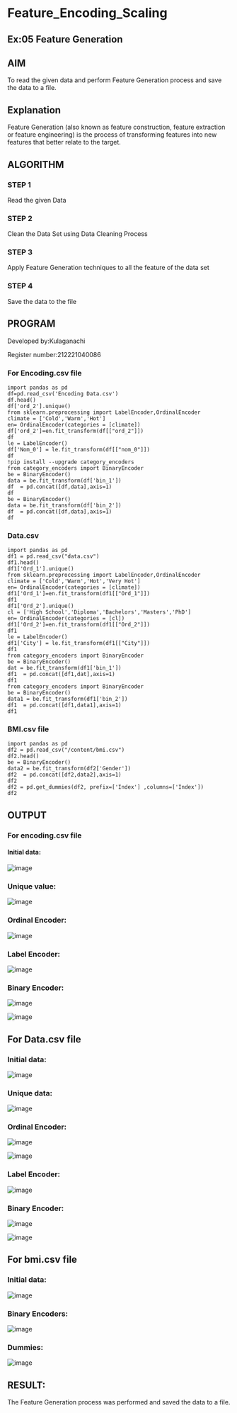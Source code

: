 # Feature_Encoding_Scaling
## Ex:05 Feature Generation
## AIM
To read the given data and perform Feature Generation process and save the data to a file. 

## Explanation
Feature Generation (also known as feature construction, feature extraction or feature engineering) is the process of transforming features into new features that better relate to the target.
 
## ALGORITHM
### STEP 1
Read the given Data

### STEP 2
Clean the Data Set using Data Cleaning Process

### STEP 3
Apply Feature Generation techniques to all the feature of the data set

### STEP 4
Save the data to the file

## PROGRAM
Developed by:Kulaganachi

Register number:212221040086

### For Encoding.csv file
```
import pandas as pd
df=pd.read_csv('Encoding Data.csv')
df.head()
df['ord_2'].unique()
from sklearn.preprocessing import LabelEncoder,OrdinalEncoder
climate = ['Cold','Warm','Hot']
en= OrdinalEncoder(categories = [climate])
df['ord_2']=en.fit_transform(df[["ord_2"]])
df
le = LabelEncoder()
df['Nom_0'] = le.fit_transform(df[["nom_0"]])
df
!pip install --upgrade category_encoders
from category_encoders import BinaryEncoder
be = BinaryEncoder()
data = be.fit_transform(df['bin_1'])
df  = pd.concat([df,data],axis=1)
df
be = BinaryEncoder()
data = be.fit_transform(df['bin_2'])
df  = pd.concat([df,data],axis=1)
df
```

### Data.csv
```
import pandas as pd
df1 = pd.read_csv("data.csv")
df1.head()
df1['Ord_1'].unique()
from sklearn.preprocessing import LabelEncoder,OrdinalEncoder
climate = ['Cold','Warm','Hot','Very Hot']
en= OrdinalEncoder(categories = [climate])
df1['Ord_1']=en.fit_transform(df1[["Ord_1"]])
df1
df1['Ord_2'].unique()
cl = ['High School','Diploma','Bachelors','Masters','PhD']
en= OrdinalEncoder(categories = [cl])
df1['Ord_2']=en.fit_transform(df1[["Ord_2"]])
df1
le = LabelEncoder()
df1['City'] = le.fit_transform(df1[["City"]])
df1
from category_encoders import BinaryEncoder
be = BinaryEncoder()
dat = be.fit_transform(df1['bin_1'])
df1  = pd.concat([df1,dat],axis=1)
df1
from category_encoders import BinaryEncoder
be = BinaryEncoder()
data1 = be.fit_transform(df1['bin_2'])
df1  = pd.concat([df1,data1],axis=1)
df1
```
### BMI.csv file
```
import pandas as pd
df2 = pd.read_csv("/content/bmi.csv")
df2.head()
be = BinaryEncoder()
data2 = be.fit_transform(df2['Gender'])
df2  = pd.concat([df2,data2],axis=1)
df2
df2 = pd.get_dummies(df2, prefix=['Index'] ,columns=['Index'])
df2
```
## OUTPUT
### For encoding.csv file
#### Initial data:
![image](https://github.com/Kulaganachi/Feature_Encoding_Scaling/assets/133641126/0bd82417-db1f-4c3b-84b1-44bee57e55fa)


### Unique value:
![image](https://github.com/Kulaganachi/Feature_Encoding_Scaling/assets/133641126/69915688-cb7a-4776-a816-84f1aa503c40)


### Ordinal Encoder:
![image](https://github.com/Kulaganachi/Feature_Encoding_Scaling/assets/133641126/8aa2e49a-1c46-4bcf-8d50-ba9d8a1d2d7d)


### Label Encoder:
![image](https://github.com/Kulaganachi/Feature_Encoding_Scaling/assets/133641126/93a755c0-b05e-44d6-bdc3-437464854f13)


### Binary Encoder:
![image](https://github.com/Kulaganachi/Feature_Encoding_Scaling/assets/133641126/e6022cde-6ec8-4ee6-8d7f-2c5004346855)


![image](https://github.com/Kulaganachi/Feature_Encoding_Scaling/assets/133641126/1a4863bc-3aeb-46f6-b4d7-245bd51d7194)


## For Data.csv file
### Initial data:
![image](https://github.com/Kulaganachi/Feature_Encoding_Scaling/assets/133641126/35305e43-77c8-4e9a-83b1-db139ca53996)


### Unique data:
![image](https://github.com/Kulaganachi/Feature_Encoding_Scaling/assets/133641126/2c3c4b21-5002-483f-bfc3-7b48ad852534)


### Ordinal Encoder:
![image](https://github.com/Kulaganachi/Feature_Encoding_Scaling/assets/133641126/0e1154d7-2672-4654-a6bf-73d2ec0a1405)


![image](https://github.com/Kulaganachi/Feature_Encoding_Scaling/assets/133641126/6a048bf6-600b-4d03-abee-273256ed103f)


### Label Encoder:
![image](https://github.com/Kulaganachi/Feature_Encoding_Scaling/assets/133641126/bd9888de-16e5-4979-b50d-57cefec4d481)


### Binary Encoder:
![image](https://github.com/Kulaganachi/Feature_Encoding_Scaling/assets/133641126/b319effa-2009-4314-8613-0e4fc5547db3)


![image](https://github.com/Kulaganachi/Feature_Encoding_Scaling/assets/133641126/016022b1-0062-444a-ba48-5c39c480bc18)


## For bmi.csv file
### Initial data:
![image](https://github.com/Kulaganachi/Feature_Encoding_Scaling/assets/133641126/76deb17a-c35d-4256-9d70-c75ab32ddb06)


### Binary Encoders:
![image](https://github.com/Kulaganachi/Feature_Encoding_Scaling/assets/133641126/341ed745-b4fb-4c63-81ca-fbba89e6569e)


### Dummies:
![image](https://github.com/Kulaganachi/Feature_Encoding_Scaling/assets/133641126/90d5c52e-6181-4e3c-a7d1-d90b0ea8b65a)


## RESULT:
The Feature Generation process was performed and saved the data to a file.
